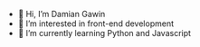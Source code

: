 - 👋 Hi, I’m Damian Gawin
- 👀 I’m interested in front-end development
- 🌱 I’m currently learning Python and Javascript
<!---
damiangaw/damiangaw is a ✨ special ✨ repository because its `README.md` (this file) appears on your GitHub profile.
You can click the Preview link to take a look at your changes.
--->
